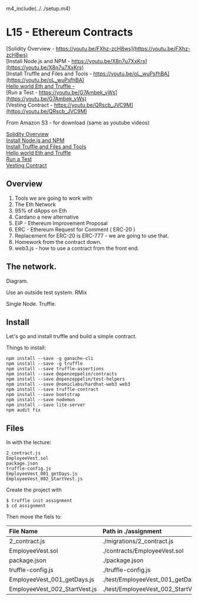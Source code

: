m4_include(../../setup.m4)

# L15 - Ethereum Contracts

[Solidity Overview - https://youtu.be/FXhz-zcH8ws](https://youtu.be/FXhz-zcH8ws)<br>
[Install Node.js and NPM - https://youtu.be/X8n7u7XxKrs](https://youtu.be/X8n7u7XxKrs)<br>
[Install Truffle and Files and Tools - https://youtu.be/oL_wuPsfhBA](https://youtu.be/oL_wuPsfhBA)<br>
[Hello world Eth and Truffle - ]()<br>
[Run a Test - https://youtu.be/G7Ambek_vWs](https://youtu.be/G7Ambek_vWs)<br>
[Vesting Contract - https://youtu.be/QRscb_JVC9M](https://youtu.be/QRscb_JVC9M)<br>

From Amazon S3 - for download (same as youtube videos)

[Solidity Overview](http://uw-s20-2015.s3.amazonaws.com/4010-L15-pt1-solidity-eth-overview.mp4)<br>
[Install Node.js and NPM](http://uw-s20-2015.s3.amazonaws.com/4010-L15-pt2-install-npm-and-node.mp4)<br>
[Install Truffle and Files and Tools](http://uw-s20-2015.s3.amazonaws.com/4010-L15-pt3-install-truffle-and-tools.mp4)<br>
[Hello world Eth and Truffle](http://uw-s20-2015.s3.amazonaws.com/4010-L15-pt4-hello-world-truffle-solidity.mp4)<br>
[Run a Test](http://uw-s20-2015.s3.amazonaws.com/4010-L15-pt5-run-truffle-test-on-completed-code.mp4)<br>
[Vesting Contract](http://uw-s20-2015.s3.amazonaws.com/4010-L15-pt6-vesting-contract-walkthrough.mp4)<br>

## Overview

1. Tools we are going to work with
2. The Eth Network
3. 95% of dApps on Eth
4. Cardano a new alternative
5. EIP - Ethereum Improvement Proposal
6. ERC - Ethereum Request for Comment ( ERC-20 )
7. Replacement for ERC-20 is ERC-777 - we are going to use that.
8. Homework from the contract down.
8. web3.js - how to use a contract from the front end.

## The network.

Diagram.

Use an outside test system. RMix

Single Node. Truffle.

## Install

Let's go and install truffle and build a simple contract.

Things to install:

```
npm install --save -g ganache-cli
npm install --save -g truffle
npm install --save truffle-assertions
npm install --save @openzeppelin/contracts
npm install --save @openzeppelin/test-helpers
npm install --save @nomiclabs/hardhat-web3 web3
npm install --save truffle-contract
npm install --save bootstrap
npm install --save nodemon
npm install --save lite-server
npm audit fix

```

## Files

In with the lecture:

```
2_contract.js
EmployeeVest.sol
package.json
truffle-config.js
EmployeeVest_001_getDays.js
EmployeeVest_002_StartVest.js
```

Create the project with

```
$ truffle init assignment
$ cd assignment
```

Then move the fiels to:


| File Name | Path in ./assignment |
|:----------|:-----------------------------|
|     2_contract.js       |   ./migrations/2_contract.js   |
|     EmployeeVest.sol       |   ./contracts/EmployeeVest.sol   |
|     package.json       |   ./package.json   |
|     truffle-config.js       |   ./truffle-config.js   |
|     EmployeeVest_001_getDays.js       |   ./test/EmployeeVest_001_getDays.js   |
|     EmployeeVest_002_StartVest.js       |   ./test/EmployeeVest_002_StartVest.js   |



